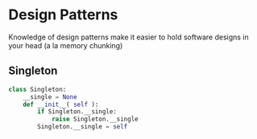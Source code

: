 # Design Patterns
Knowledge of design patterns make it easier to hold software designs in your head (a la memory chunking)

## Singleton
```python
class Singleton:
    __single = None
    def __init__( self ):
        if Singleton.__single:
            raise Singleton.__single
        Singleton.__single = self
```
